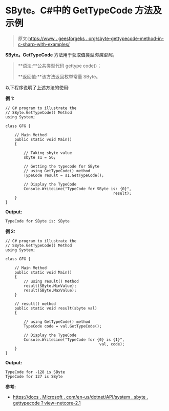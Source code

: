 # SByte。C#中的 GetTypeCode 方法及示例

> 原文:[https://www . geesforgeks . org/sbyte-gettypecode-method-in-c-sharp-with-examples/](https://www.geeksforgeeks.org/sbyte-gettypecode-method-in-c-sharp-with-examples/)

**SByte。GetTypeCode** 方法用于获取值类型*的类型码*。

> **语法:**公共类型代码 gettype code()；
> 
> **返回值:**该方法返回枚举常量 SByte。

以下程序说明了上述方法的使用:

**例 1:**

```
// C# program to illustrate the
// SByte.GetTypeCode() Method
using System;

class GFG {

    // Main Method
    public static void Main()
    {

        // Taking sbyte value
        sbyte s1 = 56;

        // Getting the typecode for SByte
        // using GetTypeCode() method
        TypeCode result = s1.GetTypeCode();

        // Display the TypeCode
        Console.WriteLine("TypeCode for SByte is: {0}",
                                               result);
    }
}
```

**Output:**

```
TypeCode for SByte is: SByte

```

**例 2:**

```
// C# program to illustrate the
// SByte.GetTypeCode() Method
using System;

class GFG {

    // Main Method
    public static void Main()
    {
        // using result() Method
        result(SByte.MinValue);
        result(SByte.MaxValue);
    }

    // result() method
    public static void result(sbyte val)
    {

        // using GetTypeCode() method
        TypeCode code = val.GetTypeCode();

        // Display the TypeCode
        Console.WriteLine("TypeCode for {0} is {1}",
                                         val, code);
    }
}
```

**Output:**

```
TypeCode for -128 is SByte
TypeCode for 127 is SByte

```

**参考:**

*   [https://docs . Microsoft . com/en-us/dotnet/API/system . sbyte . gettypecode？view=netcore-2.1](https://docs.microsoft.com/en-us/dotnet/api/system.sbyte.gettypecode?view=netcore-2.1)